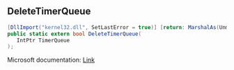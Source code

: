 ## DeleteTimerQueue

```csharp
[DllImport("kernel32.dll", SetLastError = true)] [return: MarshalAs(UnmanagedType.Bool)]
public static extern bool DeleteTimerQueue(
   IntPtr TimerQueue
);
```

Microsoft documentation: [Link](https://docs.microsoft.com/en-us/windows/win32/api/threadpoollegacyapiset/nf-threadpoollegacyapiset-deletetimerqueue)
